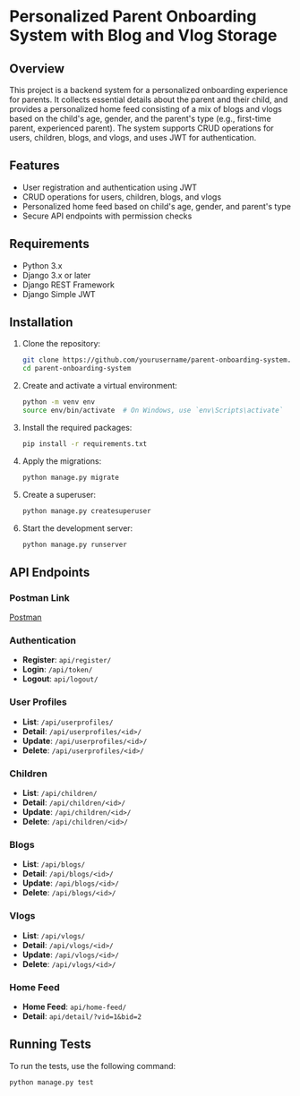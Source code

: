 # Personalized Parent Onboarding System with Blog and Vlog Storage

## Overview
This project is a backend system for a personalized onboarding experience for parents. It collects essential details about the parent and their child, and provides a personalized home feed consisting of a mix of blogs and vlogs based on the child's age, gender, and the parent's type (e.g., first-time parent, experienced parent). The system supports CRUD operations for users, children, blogs, and vlogs, and uses JWT for authentication.

## Features
- User registration and authentication using JWT
- CRUD operations for users, children, blogs, and vlogs
- Personalized home feed based on child's age, gender, and parent's type
- Secure API endpoints with permission checks

## Requirements
- Python 3.x
- Django 3.x or later
- Django REST Framework
- Django Simple JWT

## Installation

1. Clone the repository:
    ```bash
    git clone https://github.com/yourusername/parent-onboarding-system.git
    cd parent-onboarding-system
    ```

2. Create and activate a virtual environment:
    ```bash
    python -m venv env
    source env/bin/activate  # On Windows, use `env\Scripts\activate`
    ```

3. Install the required packages:
    ```bash
    pip install -r requirements.txt
    ```

4. Apply the migrations:
    ```bash
    python manage.py migrate
    ```

5. Create a superuser:
    ```bash
    python manage.py createsuperuser
    ```

6. Start the development server:
    ```bash
    python manage.py runserver
    ```

## API Endpoints

### Postman Link
[Postman](https://grey-moon-811508.postman.co/workspace/My-Workspace~2d9e1d64-7e44-40e8-80ea-f093ea6f8db9/collection/23862377-17ada431-aaaf-496e-bf63-fa903da43989?action=share&creator=23862377)

### Authentication
- **Register**: `api/register/`
- **Login**: `/api/token/`
- **Logout**: `api/logout/`

### User Profiles
- **List**: `/api/userprofiles/`
- **Detail**: `/api/userprofiles/<id>/`
- **Update**: `/api/userprofiles/<id>/`
- **Delete**: `/api/userprofiles/<id>/`

### Children
- **List**: `/api/children/`
- **Detail**: `/api/children/<id>/`
- **Update**: `/api/children/<id>/`
- **Delete**: `/api/children/<id>/`

### Blogs
- **List**: `/api/blogs/`
- **Detail**: `/api/blogs/<id>/`
- **Update**: `/api/blogs/<id>/`
- **Delete**: `/api/blogs/<id>/`

### Vlogs
- **List**: `/api/vlogs/`
- **Detail**: `/api/vlogs/<id>/`
- **Update**: `/api/vlogs/<id>/`
- **Delete**: `/api/vlogs/<id>/`

### Home Feed
- **Home Feed**: `api/home-feed/`
- **Detail**: `api/detail/?vid=1&bid=2`

## Running Tests
To run the tests, use the following command:
```bash
python manage.py test
```


